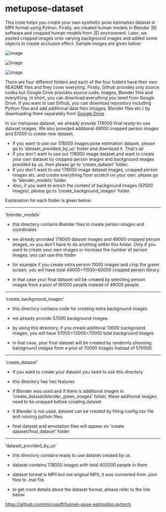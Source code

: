 # metupose-dataset
This code helps you create your own synthetic pose estimation dataset in MPII format using Python. Firstly, we created human models in Blender 3D software and cropped human models from 3D environment. Later, we pasted cropped images onto varying background images and added some objects to create occlusion effect. Sample images are given below:

![image](https://user-images.githubusercontent.com/63475020/163546505-3d5d2953-4d3f-4ee9-bd9d-0148eb784b1f.png)

![image](https://user-images.githubusercontent.com/63475020/163547065-69843e83-80fa-4c27-babc-2091fa9af42c.png)

![image](https://user-images.githubusercontent.com/63475020/163546601-c2e8883b-967e-4690-8a51-e02165b33521.png)



There are four different folders and each of the four folders have their own README files and they cover everyting.
Firstly, Github provides only source codes but Google Drive provides source code, images, Blender files and everything.
In short, you can download everything you need from Google Drive. If you want to use Github, you can download repository including Python files and add additional data files (images, Blender files etc.) by downloading them separately from [Google Drive](https://drive.google.com/drive/folders/1-3NnpnKSBVgotMPqNe6fdZfMEEE7fPeE?usp=sharing)

In our metupose dataset, we already provide 178000 final ready-to-use dataset images. We also provided additonal 49000 cropped person images and 57000 to create new dataset.
- If you want to use our 178000 images pose estimation dataset, please go to 'dataset_provided_by_us' folder and download it. That's all
- If you don't want to use our 178000 image dataset and want to create your own dataset by cropped person images and background images provided by us, then please go to 'create_dataset' folder.
- If you don't want to use 178000 image dataset images, cropped person images etc. and create everything from scratch on your own, please go to 'blender_models' folder.
- Also, if you want to enrich the content of background images (57000 images), please go to 'create_background_images' folder.

Explanation for each folder is given below:

--------------------------------------------------------------------------------------------------------------------------
'blender_models'
-	this directory contains Blender files to create person images and coordinates

-	we already provided 178000 dataset images and 49000 cropped person images, so you don't have to do anything within this folder. Only if you want to create your own images or increase the number of person images, you can use this folder

-	for example if you create extra person 11000 images and crop the green screen, you will have total 49000+11000=60000 cropped person library.

-	in that case your final dataset will be created by selecting person images from a pool of 60000 people instead of 49000 people.


--------------------------------------------------------------------------------------------------------------------------
'create_background_images'
-	this directory contains code for creating extra background images

-	we already provide 57000 background images.

-	by using this directory, if you create additonal 13000 background images, you will have 57000+13000=70000 total background images

-	in that case, your final dataset will be created by randomly choosing background images from a pool of 70000 images instead of 570000


---------------------------------------------------------------------------------------------------------------------------
'create_dataset'
-	if you want to create your dataset you need to use this directory

-	this directory has two features

-	if Blender was used and if there is additional images in 'create_dataset/blender_green_images' folder, these additional images need to be cropped before creating dataset

-	if Blender is not used, dataset can be created by filling config.csv file and running python files.

-	final dataset and annotation files will appear on 'create dataset/final_dataset' folder





----------------------------------------------------------------------------------------------------------------------------
'dataset_provided_by_us'
-	this directory contains ready to use dataset created by us.

-	dataset contains 178000 images with total 402000 people in them

-	dataset format is MPII but not original MPII, it was converted from .json files to .mat file.

-	to get more details about the dataset format, please refer to the link below


https://github.com/microsoft/human-pose-estimation.pytorch
